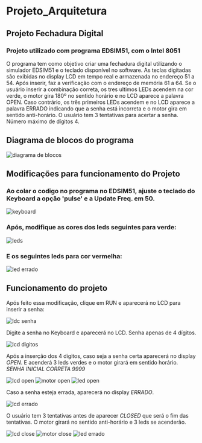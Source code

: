 # Projeto_Arquitetura

## Projeto Fechadura Digital
### Projeto utilizado com programa EDSIM51, com o Intel 8051

O programa tem como objetivo criar uma fechadura digital utilizando o simulador EDSIM51 e o teclado disponível no software. As teclas digitadas são exibidas no display LCD em tempo real e armazenada no endereço 51 a 54. Após inserir, faz a verificação com o endereço de memória 61 a 64. Se o usuário inserir a combinação correta, os tres ultimos LEDs acendem na cor verde, o motor gira 180º no sentido horário e no LCD aparece a palavra OPEN. Caso contrário, os três primeiros LEDs acendem e no LCD aparece a palavra ERRADO indicando que a senha está incorreta e o motor gira em sentido anti-horário. O usuário tem 3 tentativas para acertar a senha. Número máximo de dígitos 4.

## Diagrama de blocos do programa
![diagrama de blocos](https://github.com/user-attachments/assets/23f33101-6df2-4fa0-aa3c-70951cbf6e82)


## Modificações para funcionamento do Projeto
### Ao colar o codigo no programa no EDSIM51, ajuste o teclado do Keyboard a opção 'pulse' e a Update Freq. em 50. 

![keyboard](https://github.com/user-attachments/assets/ccb4c0d7-3bbf-4a46-b39a-6e9ad799e13b)

### Após, modifique as cores dos leds seguintes para verde:
![leds](https://github.com/user-attachments/assets/a6ff16fe-3731-43fa-8548-5f1e2dfbb999)

### E os seguintes leds para cor vermelha:
![led errado](https://github.com/user-attachments/assets/dde2a129-e56c-4eec-907e-280d6e042207)


## Funcionamento do projeto
Após feito essa modificação, clique em RUN e aparecerá no LCD para inserir a senha:

![ldc senha](https://github.com/user-attachments/assets/4c0b2a69-d2a1-4d63-a99e-cc3197a50977)


Digite a senha no Keyboard e aparecerá no LCD. Senha apenas de 4 dígitos.

![lcd digitos](https://github.com/user-attachments/assets/30847b5e-ebed-4b4d-8e11-3907c18979be)


Após a inserção dos 4 digitos, caso seja a senha certa aparecerá no display _OPEN_. E acenderá 3 leds verdes e o motor girará em sentido horário. *SENHA INICIAL CORRETA 9999*


![lcd open](https://github.com/user-attachments/assets/99f34d60-00de-4a44-8235-fdac4f6d2381)   ![motor open](https://github.com/user-attachments/assets/12109dc7-c26e-4b1c-af13-9431756f77b2)   ![led open](https://github.com/user-attachments/assets/7793ea48-a2bc-4172-95c1-7d3f784d8aee)


Caso a senha esteja errada, aparecerá no display _ERRADO_.

![lcd errado](https://github.com/user-attachments/assets/9662387e-6818-456b-85ce-4b67528c84bc)


O usuário tem 3 tentativas antes de aparecer _CLOSED_ que será o fim das tentativas. O motor girará no sentido anti-horário e 3 leds se acenderão.

![lcd close](https://github.com/user-attachments/assets/6cd3e5f0-584c-452d-83f2-91ba9bd41060)   ![motor close](https://github.com/user-attachments/assets/9a64146f-f11b-430e-86e8-8a5368523a67)   ![led errado](https://github.com/user-attachments/assets/dde2a129-e56c-4eec-907e-280d6e042207)






